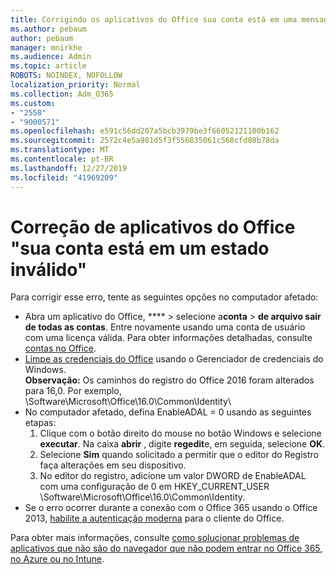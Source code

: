 ```yaml
---
title: Corrigindo os aplicativos do Office sua conta está em uma mensagem de estado inválida
ms.author: pebaum
author: pebaum
manager: mnirkhe
ms.audience: Admin
ms.topic: article
ROBOTS: NOINDEX, NOFOLLOW
localization_priority: Normal
ms.collection: Adm_O365
ms.custom:
- "2558"
- "9000571"
ms.openlocfilehash: e591c56dd207a5bcb3979be3f66052121100b162
ms.sourcegitcommit: 2572c4e5a981d5f3f556835061c568cfd08b78da
ms.translationtype: MT
ms.contentlocale: pt-BR
ms.lasthandoff: 12/27/2019
ms.locfileid: "41969209"
---
```

# <a name="fixing-the-office-apps-your-account-is-in-a-bad-state-error"></a>Correção de aplicativos do Office "sua conta está em um estado inválido"

Para corrigir esse erro, tente as seguintes opções no computador afetado:

- Abra um aplicativo do Office, **** > selecione a**conta** > **de arquivo sair de todas as contas**. Entre novamente usando uma conta de usuário com uma licença válida. Para obter informações detalhadas, consulte [contas no Office](https://support.office.com/article/accounts-in-office-628ea040-f265-49de-b986-be09c3ebf8a9).
- [Limpe as credenciais do Office](https://docs.microsoft.com/office/troubleshoot/error-messages/another-account-already-signed-in#step-3-clear-cached-credentials-on-the-computer) usando o Gerenciador de credenciais do Windows.<br>
  **Observação:** Os caminhos do registro do Office 2016 foram alterados para 16,0. Por exemplo, \Software\Microsoft\Office\16.0\Common\Identity\
- No computador afetado, defina EnableADAL = 0 usando as seguintes etapas:  
     1. Clique com o botão direito do mouse no botão Windows e selecione **executar**. Na caixa **abrir** , digite **regedit**e, em seguida, selecione **OK**.
     2. Selecione **Sim** quando solicitado a permitir que o editor do Registro faça alterações em seu dispositivo.
    3. No editor do registro, adicione um valor DWORD de EnableADAL com uma configuração de 0 em HKEY_CURRENT_USER \Software\Microsoft\Office\16.0\Common\Identity.
- Se o erro ocorrer durante a conexão com o Office 365 usando o Office 2013, [habilite a autenticação moderna](https://docs.microsoft.com/office365/admin/security-and-compliance/enable-modern-authentication) para o cliente do Office.

Para obter mais informações, consulte [como solucionar problemas de aplicativos que não são do navegador que não podem entrar no Office 365, no Azure ou no Intune](https://support.office.com/article/how-to-troubleshoot-non-browser-apps-that-can-t-sign-in-to-office-365-azure-or-intune-3ba1b268-66f6-462c-b0e5-070f5c2603c1).


